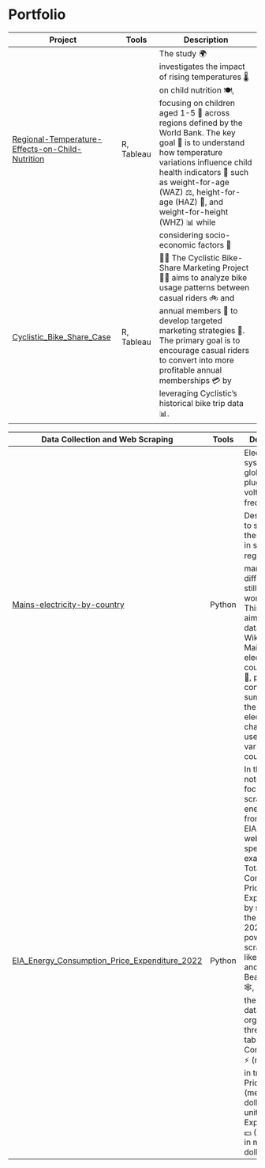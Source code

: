 # Portfolio

| Project | Tools | Description |
|---------------------|----------|---------------------------------|
| [Regional-Temperature-Effects-on-Child-Nutrition](https://github.com/nataliacancinogarcia/Regional-Temperature-Effects-on-Child-Nutrition) | R, Tableau  | The study 🌍 investigates the impact of rising temperatures 🌡️ on child nutrition 🍽️, focusing on children aged 1-5 👶 across regions defined by the World Bank. The key goal 🎯 is to understand how temperature variations influence child health indicators 🧒 such as weight-for-age (WAZ) ⚖️, height-for-age (HAZ) 📏, and weight-for-height (WHZ) 📊 while considering socio-economic factors 💼  |
|[Cyclistic_Bike_Share_Case](https://github.com/nataliacancinogarcia/Cyclistic_Bike_Share_Case)|R, Tableau|🚴‍♀️ The Cyclistic Bike-Share Marketing Project 🚴‍♂️ aims to analyze bike usage patterns between casual riders 🚲 and annual members 📅 to develop targeted marketing strategies 🎯. The primary goal is to encourage casual riders to convert into more profitable annual memberships 💳 by leveraging Cyclistic’s historical bike trip data 📊.|



| Data Collection and Web Scraping | Tools | Description |
|---------------|----------|--------------------------------------|
|[Mains-electricity-by-country](https://github.com/nataliacancinogarcia/Scraping-Mains-electricity-by-country)|Python|Electrical systems vary globally in plug types, voltages, and frequencies ⚡. Despite efforts to standardize these systems in some regions 🌍, many differences still exist worldwide. This notebook aims to scrape data from Wikipedia’s Mains electricity by country page 📄, providing a concise summary of the key electrical characteristics used in various countries 🔌.|
|[EIA_Energy_Consumption_Price_Expenditure_2022](https://github.com/nataliacancinogarcia/Scraping_Energy_Consumption_Price_Expenditure_2022)|Python|In this notebook, we focus on scraping energy data from the EIA.gov website, specifically examining Total Energy Consumption, Prices, and Expenditures by state for the year 2022. Using powerful web scraping tools like requests and BeautifulSoup 🕸️, we retrieve the relevant data and organize it into three separate tables:  Consumption ⚡ (measured in trillion Btu),  Prices  💲 (measured in dollars per unit), and Expenditures 💵 (measured in millions of dollars).|
